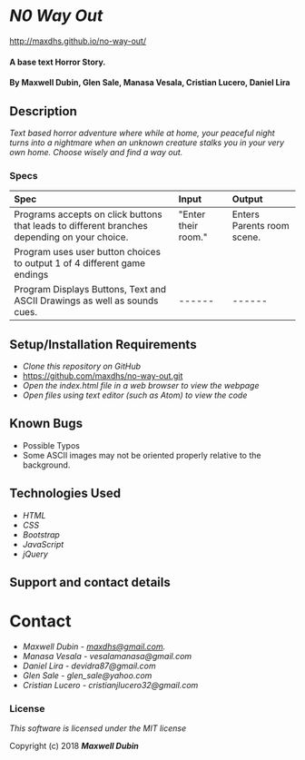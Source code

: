 # _N0 Way Out_

http://maxdhs.github.io/no-way-out/

#### A base text Horror Story.

#### By **Maxwell Dubin, Glen Sale, Manasa Vesala, Cristian Lucero, Daniel Lira**

## Description

_Text based horror adventure where while at home, your peaceful night turns into a nightmare when an unknown creature stalks you in your very own home. Choose wisely and find a way out._

### Specs
| Spec | Input | Output |
| :-------------     | :------------- | :------------- |
| Programs accepts on click buttons that leads to different branches depending on your choice. | "Enter their room." | Enters Parents room scene. |
| Program uses user button choices to output 1 of 4 different game endings |
| Program Displays Buttons, Text and ASCII Drawings as well as sounds cues. | ------ | ------  |

## Setup/Installation Requirements

* _Clone this repository on GitHub_
* https://github.com/maxdhs/no-way-out.git
* _Open the index.html file in a web browser to view the webpage_
* _Open files using text editor (such as Atom) to view the code_

## Known Bugs
* Possible Typos
* Some ASCII images may not be oriented properly relative to the background.

## Technologies Used

* _HTML_
* _CSS_
* _Bootstrap_
* _JavaScript_
* _jQuery_

## Support and contact details

# Contact
* _Maxwell Dubin - maxdhs@gmail.com._
* _Manasa Vesala - vesalamanasa@gmail.com_
* _Daniel Lira - devidra87@gmail.com_
* _Glen Sale - glen_sale@yahoo.com_
* _Cristian Lucero - cristianjlucero32@gmail.com_


### License

*This software is licensed under the MIT license*

Copyright (c) 2018 **_Maxwell Dubin_**
